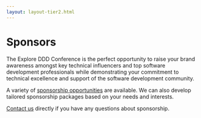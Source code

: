 ```yaml
---
layout: layout-tier2.html
---
```

<div class="container">
	<div class="col-lg-6 col-lg-offset-3">
		<h1 class="text-center">Sponsors</h1>
		<p>The Explore DDD Conference is the perfect opportunity to raise your brand awareness amongst key technical influencers and top software development professionals while demonstrating your commitment to technical excellence and support of the software development community.</p>
		<p>A variety of <a href="Explore DDD 2019 Sponsorship Opportunities.pdf">sponsorship opportunities</a> are available. We can also develop tailored sponsorship packages based on your needs and interests.</p>
		<p><a href="mailto:contact@exploreddd.com">Contact us</a> directly if you have any questions about sponsorship.</p>
		<!--<h2 class="page-subheader">Platinum Sponsor</h2>
		<br>
		<figure>
			<a href="https://www.homeadvisor.com/"><img src="../img/logos/sponsor-home-advisor.png" class="sponsor-logo sponsor-logo-platinum"></a>
			<figcaption>Founded in 1998, <a href="https://www.homeadvisor.com/">HomeAdvisor</a> is the operator of the largest home services marketplace across the globe. With HomeAdvisor, homeowners can find prescreened local service professionals; view average project costs; read verified ratings and reviews; and instantly book home improvement, maintenance and repair appointments online.</figcaption>
		</figure>-->
		<!--<h2 class="page-subheader">Bronze Sponsors</h2>
		<br>
		<figure>
			<a href="https://www.pivotal.io/"><img src="../img/logos/sponsor-pivotal.png" class="sponsor-logo"></a>
			<figcaption><a href="https://www.pivotal.io/">Pivotal</a> transforms how the world builds software. Pivotal combines the Silicon Valley state of mind, modern approach, and infrastructure with organizations’ core expertise and values. We enable the leading companies in the world to innovate by employing an approach focused on building software. Our methodology is about evolving, in both development and innovation, and our culture is empowering. Our team uses agile and lean approaches to teach next-generation developers to create and build new</figcaption>
		</figure>
		<figure>
			<a href="https://www.inspirato.com/"><img src="../img/logos/sponsor-inspirato.png" class="sponsor-logo"></a>
			<figcaption>Meaning "Inspired" in Italian, <a href="https://www.inspirato.com/">Inspirato</a> serves as a daily reminder that when you travel well, creating lasting memories and relationships with family and friends, you live a more inspired life. That is what we strive to help our members do, each and every day.</figcaption>
		</figure>-->
		<!--<h2 class="page-subheader">Reception Sponsor</h2>
		<br>
		<figure>
			<a href="http://www.agiledenver.org"><img src="../img/logos/sponsor-agile-denver.png" class="sponsor-logo"></a>
			<figcaption><a href="http://www.agiledenver.org">Agile Denver</a> is a 501(c)(6) nonprofit that serves the Agile Software Development community in Denver and along Colorado's Front Range. We are fully volunteer-based, driven by people who are passionate about growing and supporting Agile in our community.</figcaption>
		</figure>-->
		<!--<h2 class="page-subheader">Video Sponsor</h2>
		<br>
		<figure>
			<a href="http://red.ht/labs"><img src="../img/logos/sponsor-redhat.png" class="sponsor-logo"></a>
			<figcaption><a href="http://red.ht/labs">Red Hat Open Innovation Labs</a> is an immersive, residency-style engagement for businesses to jump-start modern application development. In a matter of weeks, alongside our experts, customers learn how to design and build applications the Red Hat way. Using an open source technology stack, open processes, and open culture, we help customers rapidly build prototypes, experience DevOps, and adopt agile.</figcaption>
		</figure>-->
	</div>
</div>